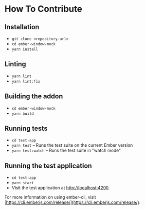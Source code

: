 # How To Contribute

## Installation

- `git clone <repository-url>`
- `cd ember-window-mock`
- `yarn install`

## Linting

- `yarn lint`
- `yarn lint:fix`

## Building the addon

- `cd ember-window-mock`
- `yarn build`

## Running tests

- `cd test-app`
- `yarn test` – Runs the test suite on the current Ember version
- `yarn test:watch` – Runs the test suite in "watch mode"

## Running the test application

- `cd test-app`
- `yarn start`
- Visit the test application at [http://localhost:4200](http://localhost:4200).

For more information on using ember-cli, visit [https://cli.emberjs.com/release/](https://cli.emberjs.com/release/).
